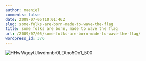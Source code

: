 ```yaml
---
author: maeniel
comments: false
date: 2009-07-05T10:01:46Z
slug: some-folks-are-born-made-to-wave-the-flag
title: some folks are born, made to wave the flag
url: /2009/07/05/some-folks-are-born-made-to-wave-the-flag/
wordpress_id: 376
---
```


![HHwWgqytUlwdmnbr0LDtno5Oo1_500](https://maeniel.files.wordpress.com/2009/07/hhwwgqytulwdmnbr0ldtno5oo1_500.jpg)
